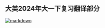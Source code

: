 ## 大英2024年大一下复习翻译部分

[![markdown](https://i0.hdslb.com/bfs/garb/e6990f8cb288b761776266818c613b520531248f.png@80h.webp)](https://github.com/user-attachments/files/15937246/default.pdf)
